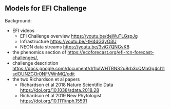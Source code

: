 ## Models for EFI Challenge

Background:
- EFI videos 
  - EFI Challenge overview https://youtu.be/deWuTLGspJg
  - Infrastructure https://youtu.be/-tH4dG3yO3U
  - NEON data streams https://youtu.be/3viG7QNGvK8
- the phenomics section of https://ecoforecast.org/efi-rcn-forecast-challenges/, 
- challenge description https://docs.google.com/document/d/1IulWHTRNS2u8rb3cQMaGg4cI11sdOUNZGOr0NFVWnMQ/edit
- the two Richardson et al papers
  - Richardson et al 2018 Nature Scientific Data https://doi.org/10.1038/sdata.2018.28
  - Richardson et al 2019 New Phytologist https://doi.org/10.1111/nph.15591
